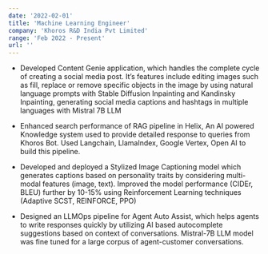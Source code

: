 ```yaml
---
date: '2022-02-01'
title: 'Machine Learning Engineer'
company: 'Khoros R&D India Pvt Limited'
range: 'Feb 2022 - Present'
url: ''
---
```


- Developed Content Genie application, which handles the complete cycle of creating a social media post. It’s features include editing images such as fill, replace or remove specific objects in the image by using natural language prompts with Stable Diffusion Inpainting and Kandinsky Inpainting, generating social media captions and hashtags in multiple languages with Mistral 7B LLM 

- Enhanced search performance of RAG pipeline in Helix, An AI powered Knowledge system used to provide detailed response to queries from Khoros Bot. Used Langchain, LlamaIndex, Google Vertex, Open AI to build this pipeline. 

- Developed and deployed a Stylized Image Captioning model which generates captions based on personality traits by considering multi-modal features (image, text). Improved the model performance (CIDEr, BLEU) further by 10-15% using Reinforcement Learning techniques (Adaptive SCST, REINFORCE, PPO)

- Designed an LLMOps pipeline for Agent Auto Assist, which helps agents to write responses quickly by utilizing AI based autocomplete suggestions based on context of conversations. Mistral-7B LLM model was fine tuned for a large corpus of agent-customer conversations. 